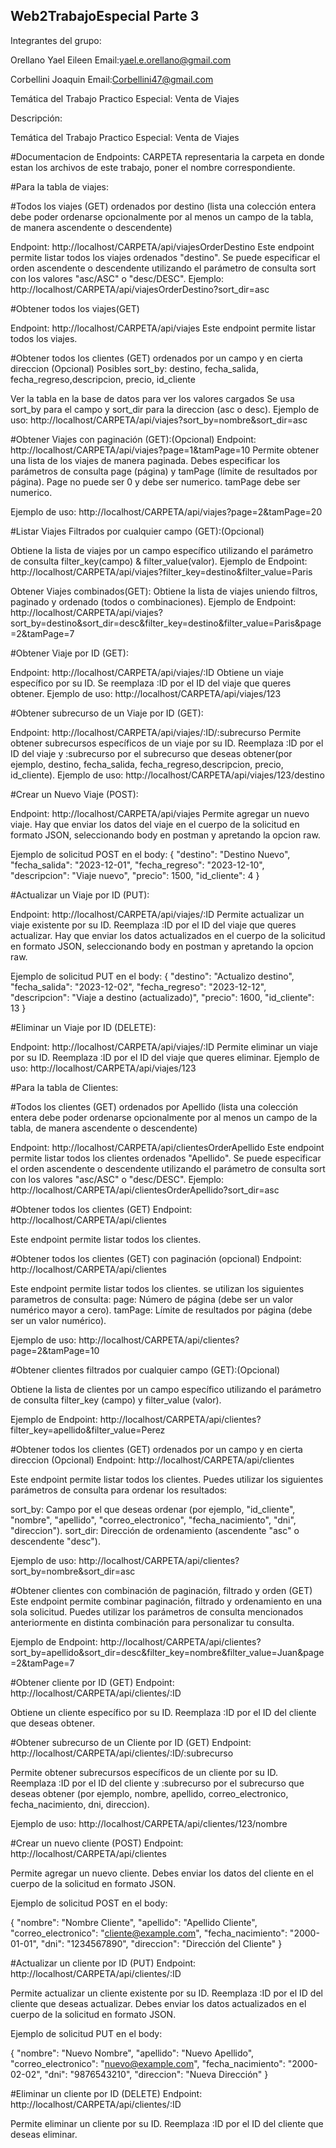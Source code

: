 ## Web2TrabajoEspecial Parte 3
Integrantes del grupo:

Orellano Yael Eileen
Email:yael.e.orellano@gmail.com

Corbellini Joaquin
Email:Corbellini47@gmail.com

Temática del Trabajo Practico Especial:
Venta de Viajes

Descripción:

Temática del Trabajo Practico Especial:
Venta de Viajes

#Documentacion de Endpoints:
CARPETA representaria la carpeta en donde estan los archivos de este trabajo, poner el nombre correspondiente.

#Para la tabla de viajes:

#Todos los viajes (GET) ordenados por destino (lista una colección entera debe poder ordenarse opcionalmente por al menos un campo de la tabla, de manera ascendente o descendente)

Endpoint: http://localhost/CARPETA/api/viajesOrderDestino
Este endpoint permite listar todos los viajes ordenados "destino". Se puede especificar el orden ascendente o descendente utilizando el parámetro de consulta sort con los valores "asc/ASC" o "desc/DESC".
Ejemplo: http://localhost/CARPETA/api/viajesOrderDestino?sort_dir=asc

#Obtener todos los viajes(GET)

Endpoint: http://localhost/CARPETA/api/viajes
Este endpoint permite listar todos los viajes. 

#Obtener todos los clientes (GET) ordenados por un campo y en cierta direccion (Opcional)
Posibles sort_by:
destino, fecha_salida, fecha_regreso,descripcion, precio, id_cliente

Ver la tabla en la base de datos para ver los valores cargados 
Se usa sort_by para el campo y sort_dir para la direccion (asc o desc).
Ejemplo de uso: http://localhost/CARPETA/api/viajes?sort_by=nombre&sort_dir=asc


#Obtener Viajes con paginación (GET):(Opcional)
Endpoint: http://localhost/CARPETA/api/viajes?page=1&tamPage=10
Permite obtener una lista de los viajes de manera paginada. Debes especificar los parámetros de consulta page (página) y tamPage (límite de resultados por página).
Page no puede ser 0 y debe ser numerico.
tamPage debe ser numerico.

Ejemplo de uso: http://localhost/CARPETA/api/viajes?page=2&tamPage=20

#Listar Viajes Filtrados por cualquier campo (GET):(Opcional)

Obtiene la lista de viajes por un campo específico utilizando el parámetro de consulta filter_key(campo) & filter_value(valor). 
Ejemplo de Endpoint: http://localhost/CARPETA/api/viajes?filter_key=destino&filter_value=Paris


Obtener Viajes combinados(GET):
Obtiene la lista de viajes uniendo filtros, paginado y ordenado (todos o combinaciones).
Ejemplo de Endpoint: http://localhost/CARPETA/api/viajes?sort_by=destino&sort_dir=desc&filter_key=destino&filter_value=Paris&page=2&tamPage=7


#Obtener Viaje por ID (GET):

Endpoint: http://localhost/CARPETA/api/viajes/:ID
Obtiene un viaje específico por su ID. Se reemplaza :ID por el ID del viaje que queres obtener.
Ejemplo de uso: http://localhost/CARPETA/api/viajes/123

#Obtener subrecurso de un Viaje por ID (GET):

Endpoint: http://localhost/CARPETA/api/viajes/:ID/:subrecurso
 Permite obtener subrecursos específicos de un viaje por su ID. Reemplaza :ID por el ID del viaje y :subrecurso por el subrecurso que deseas obtener(por ejemplo, destino, fecha_salida, fecha_regreso,descripcion, precio, id_cliente).
Ejemplo de uso: http://localhost/CARPETA/api/viajes/123/destino


#Crear un Nuevo Viaje (POST):

Endpoint: http://localhost/CARPETA/api/viajes
Permite agregar un nuevo viaje. Hay que enviar los datos del viaje en el cuerpo de la solicitud en formato JSON, seleccionando body en postman y apretando la opcion raw.

Ejemplo de solicitud POST en el body:
{
  "destino": "Destino Nuevo",
  "fecha_salida": "2023-12-01",
  "fecha_regreso": "2023-12-10",
  "descripcion": "Viaje nuevo",
  "precio": 1500,
  "id_cliente": 4
}

#Actualizar un Viaje por ID (PUT):

Endpoint: http://localhost/CARPETA/api/viajes/:ID
Permite actualizar un viaje existente por su ID. Reemplaza :ID por el ID del viaje que queres actualizar. Hay que enviar los datos actualizados en el cuerpo de la solicitud en formato JSON, seleccionando body en postman y apretando la opcion raw.

Ejemplo de solicitud PUT en el body:
{
  "destino": "Actualizo destino",
  "fecha_salida": "2023-12-02",
  "fecha_regreso": "2023-12-12",
  "descripcion": "Viaje a destino (actualizado)",
  "precio": 1600,
  "id_cliente": 13
}

#Eliminar un Viaje por ID (DELETE):

Endpoint: http://localhost/CARPETA/api/viajes/:ID
Permite eliminar un viaje por su ID. Reemplaza :ID por el ID del viaje que queres eliminar.
Ejemplo de uso: http://localhost/CARPETA/api/viajes/123


#Para la tabla de Clientes:

#Todos los clientes (GET) ordenados por Apellido (lista una colección entera debe poder ordenarse opcionalmente por al menos un campo de la tabla, de manera ascendente o descendente)

Endpoint: http://localhost/CARPETA/api/clientesOrderApellido
Este endpoint permite listar todos los clientes ordenados "Apellido". Se puede especificar el orden ascendente o descendente utilizando el parámetro de consulta sort con los valores "asc/ASC" o "desc/DESC".
Ejemplo: http://localhost/CARPETA/api/clientesOrderApellido?sort_dir=asc


#Obtener todos los clientes (GET)
Endpoint: http://localhost/CARPETA/api/clientes

Este endpoint permite listar todos los clientes.

#Obtener todos los clientes (GET) con paginación (opcional)
Endpoint: http://localhost/CARPETA/api/clientes

Este endpoint permite listar todos los clientes. se utilizan los siguientes parametros de consulta:
page: Número de página (debe ser un valor numérico mayor a cero).
tamPage: Límite de resultados por página (debe ser un valor numérico).

Ejemplo de uso: http://localhost/CARPETA/api/clientes?page=2&tamPage=10

#Obtener clientes filtrados por cualquier campo (GET):(Opcional)

Obtiene la lista de clientes por un campo específico utilizando el parámetro de consulta filter_key (campo) y filter_value (valor).

Ejemplo de Endpoint: http://localhost/CARPETA/api/clientes?filter_key=apellido&filter_value=Perez

#Obtener todos los clientes (GET) ordenados por un campo y en cierta direccion (Opcional)
Endpoint: http://localhost/CARPETA/api/clientes

Este endpoint permite listar todos los clientes. Puedes utilizar los siguientes parámetros de consulta para ordenar los resultados:

sort_by: Campo por el que deseas ordenar (por ejemplo, "id_cliente", "nombre", "apellido", "correo_electronico", "fecha_nacimiento", "dni", "direccion").
sort_dir: Dirección de ordenamiento (ascendente "asc" o descendente "desc").

Ejemplo de uso: http://localhost/CARPETA/api/clientes?sort_by=nombre&sort_dir=asc

#Obtener clientes con combinación de paginación, filtrado y orden (GET)
Este endpoint permite combinar paginación, filtrado y ordenamiento en una sola solicitud. Puedes utilizar los parámetros de consulta mencionados anteriormente en distinta combinación para personalizar tu consulta.

Ejemplo de Endpoint: http://localhost/CARPETA/api/clientes?sort_by=apellido&sort_dir=desc&filter_key=nombre&filter_value=Juan&page=2&tamPage=7

#Obtener cliente por ID (GET)
Endpoint: http://localhost/CARPETA/api/clientes/:ID

Obtiene un cliente específico por su ID. Reemplaza :ID por el ID del cliente que deseas obtener.

#Obtener subrecurso de un Cliente por ID (GET)
Endpoint: http://localhost/CARPETA/api/clientes/:ID/:subrecurso

Permite obtener subrecursos específicos de un cliente por su ID. Reemplaza :ID por el ID del cliente y :subrecurso por el subrecurso que deseas obtener (por ejemplo, nombre, apellido, correo_electronico, fecha_nacimiento, dni, direccion).

Ejemplo de uso: http://localhost/CARPETA/api/clientes/123/nombre

#Crear un nuevo cliente (POST)
Endpoint: http://localhost/CARPETA/api/clientes

Permite agregar un nuevo cliente. Debes enviar los datos del cliente en el cuerpo de la solicitud en formato JSON.

Ejemplo de solicitud POST en el body:

{
  "nombre": "Nombre Cliente",
  "apellido": "Apellido Cliente",
  "correo_electronico": "cliente@example.com",
  "fecha_nacimiento": "2000-01-01",
  "dni": "1234567890",
  "direccion": "Dirección del Cliente"
}

#Actualizar un cliente por ID (PUT)
Endpoint: http://localhost/CARPETA/api/clientes/:ID

Permite actualizar un cliente existente por su ID. Reemplaza :ID por el ID del cliente que deseas actualizar. Debes enviar los datos actualizados en el cuerpo de la solicitud en formato JSON.

Ejemplo de solicitud PUT en el body:

{
  "nombre": "Nuevo Nombre",
  "apellido": "Nuevo Apellido",
  "correo_electronico": "nuevo@example.com",
  "fecha_nacimiento": "2000-02-02",
  "dni": "9876543210",
  "direccion": "Nueva Dirección"
}

#Eliminar un cliente por ID (DELETE)
Endpoint: http://localhost/CARPETA/api/clientes/:ID

Permite eliminar un cliente por su ID. Reemplaza :ID por el ID del cliente que deseas eliminar.


